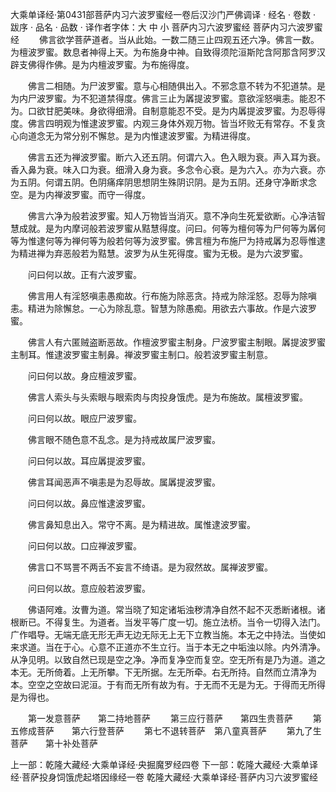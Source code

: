 大乘单译经·第0431部菩萨内习六波罗蜜经一卷后汉沙门严佛调译
· 经名 · 卷数 · 跋序
· 品名 · 品数 · 译作者字体：大 中 小
菩萨内习六波罗蜜经
菩萨内习六波罗蜜经
　　佛言欲学菩萨道者。当从此始。一数二随三止四观五还六净。佛言一数。为檀波罗蜜。数息者神得上天。为布施身中神。自致得须陀洹斯陀含阿那含阿罗汉辟支佛得作佛。是为内檀波罗蜜。为布施得度。

　　佛言二相随。为尸波罗蜜。意与心相随俱出入。不邪念意不转为不犯道禁。是为内尸波罗蜜。为不犯道禁得度。佛言三止为羼提波罗蜜。意欲淫怒嗔恚。能忍不为。口欲甘肥美味。身欲得细滑。自制意能忍不受。是为内羼提波罗蜜。为忍辱得度。佛言四明观为惟逮波罗蜜。内观三身体外观万物。皆当坏败无有常存。不复贪心向道念无为常分别不懈怠。是为内惟逮波罗蜜。为精进得度。

　　佛言五还为禅波罗蜜。断六入还五阴。何谓六入。色入眼为衰。声入耳为衰。香入鼻为衰。味入口为衰。细滑入身为衰。多念令心衰。是为六入。亦为六衰。亦为五阴。何谓五阴。色阴痛痒阴思想阴生殊阴识阴。是为五阴。还身守净断求念空。是为内禅波罗蜜。而守一得度。

　　佛言六净为般若波罗蜜。知人万物皆当消灭。意不净向生死爱欲断。心净洁智慧成就。是为内摩诃般若波罗蜜从黠慧得度。问曰。何等为檀何等为尸何等为羼何等为惟逮何等为禅何等为般若何等为波罗蜜。佛言檀为布施尸为持戒羼为忍辱惟逮为精进禅为弃恶般若为黠慧。波罗为从生死得度。蜜为无极。是为六波罗蜜。

　　问曰何以故。正有六波罗蜜。

　　佛言用人有淫怒嗔恚愚痴故。行布施为除恶贪。持戒为除淫怒。忍辱为除嗔恚。精进为除懈怠。一心为除乱意。智慧为除愚痴。用欲去六事故。作是六波罗蜜。

　　佛言人有六匿贼盗断恶故。作檀波罗蜜主制身。尸波罗蜜主制眼。羼提波罗蜜主制耳。惟逮波罗蜜主制鼻。禅波罗蜜主制口。般若波罗蜜主制意。

　　问曰何以故。身应檀波罗蜜。

　　佛言人索头与头索眼与眼索肉与肉投身饿虎。是为布施故。属檀波罗蜜。

　　问曰何以故。眼应尸波罗蜜。

　　佛言眼不随色意不乱念。是为持戒故属尸波罗蜜。

　　问曰何以故。耳应羼提波罗蜜。

　　佛言耳闻恶声不嗔恚是为忍辱故。属羼提波罗蜜。

　　问曰何以故。鼻应惟逮波罗蜜。

　　佛言鼻知息出入。常守不离。是为精进故。属惟逮波罗蜜。

　　问曰何以故。口应禅波罗蜜。

　　佛言口不骂詈不两舌不妄言不绮语。是为寂然故。属禅波罗蜜。

　　问曰何以故。意应般若波罗蜜。

　　佛语阿难。汝曹为道。常当晓了知定诸垢浊秽清净自然不起不灭悉断诸根。诸根断已。不得复生。为道者。当发平等广度一切。施立法桥。当令一切得入法门。广作唱导。无端无底无形无声无边无际无上无下立教当施。本无之中持法。当使如来求道。当在于心。心意不正道亦不生立行。当于本无之中垢浊以除。内外清净。从净见明。以致自然已现是空之净。净而复净空而复空。空无所有是乃为道。道之本无。无所倚着。上无所攀。下无所据。左无所牵。右无所持。自然而立清净为本。空空之空故曰泥洹。于有而无所有故为有。于无而不无是为无。于得而无所得是为得也。

　　第一发意菩萨　　第二持地菩萨
　　第三应行菩萨　　第四生贵菩萨
　　第五修成菩萨　　第六行登菩萨
　　第七不退转菩萨　第八童真菩萨
　　第九了生菩萨　　第十补处菩萨

上一部：乾隆大藏经·大乘单译经·央掘魔罗经四卷
下一部：乾隆大藏经·大乘单译经·菩萨投身饲饿虎起塔因缘经一卷
乾隆大藏经·大乘单译经·菩萨内习六波罗蜜经
